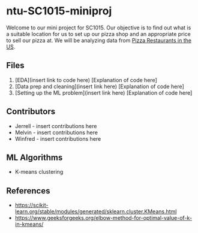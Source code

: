 # ntu-SC1015-miniproj

Welcome to our mini project for SC1015. Our objective is to find out what is a suitable location for us to set up our pizza shop and an appropriate price to sell our pizza at. We will be analyzing data from [Pizza Restaurants in the US](https://www.kaggle.com/datasets/cid007/pizza-restaurants-us).

## Files
1. [EDA](insert link to code here)
[Explanation of code here]
2. [Data prep and cleaning](insert link here)
[Explanation of code here]
3. [Setting up the ML problem](insert link here)
[Explanation of code here]
  
## Contributors

- Jerrell - insert contributions here
- Melvin - insert contributions here
- Winfred - insert contributions here

## ML Algorithms

- K-means clustering



## References

- <https://scikit-learn.org/stable/modules/generated/sklearn.cluster.KMeans.html>
- <https://www.geeksforgeeks.org/elbow-method-for-optimal-value-of-k-in-kmeans/>
